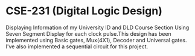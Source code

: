 # CSE-231 (Digital Logic Design)
Displaying Information of my University ID and DLD Course Section Using Seven Segment Display for each clock pulse.This design has been implemented using Basic gates, Mux(4X1), Decoder and Universal gates. I've also implemented a sequential circuit for this project.
